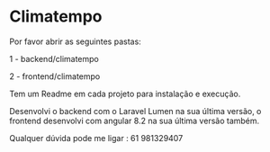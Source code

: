 # Climatempo


Por favor abrir as seguintes pastas:

1 - backend/climatempo

2 - frontend/climatempo

Tem um Readme em cada projeto para instalação e execução. 

Desenvolvi o backend com o Laravel Lumen na sua última versão, o frontend desenvolvi com angular 8.2 na sua última versão também. 

Qualquer dúvida pode me ligar : 61 981329407

